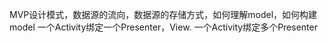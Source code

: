 MVP设计模式，数据源的流向，数据源的存储方式，如何理解model，如何构建model
            一个Activity绑定一个Presenter，View. 一个Activity绑定多个Presenter